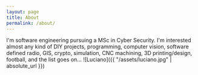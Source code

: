 ```yaml
---
layout: page
title: About
permalink: /about/
---
```


I'm software engineering pursuing a MSc in Cyber Security. 
I'm interested almost any kind of DIY projects, programming, computer vision, software defined radio, GIS, crypto, simulation, CNC machining, 3D printing/design, football, and the list goes on...
![Luciano]({{ "/assets/luciano.jpg" | absolute_url }})


